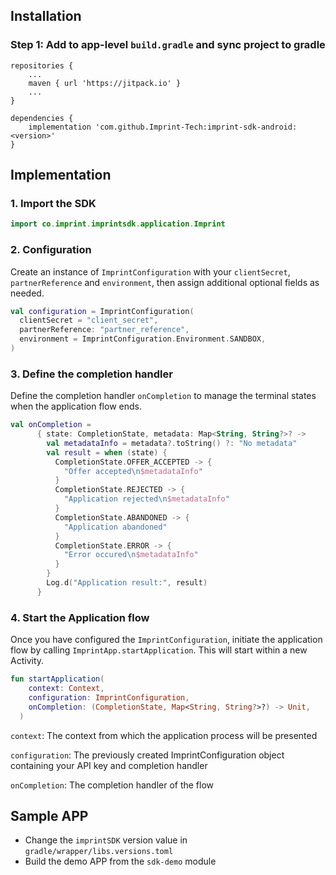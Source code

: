## Installation

### Step 1: Add to app-level `build.gradle` and sync project to gradle
```
repositories {     
    ...     
    maven { url 'https://jitpack.io' }     
    ...
}

dependencies {     
    implementation 'com.github.Imprint-Tech:imprint-sdk-android:<version>'
}
```

## Implementation
### 1. Import the SDK
```Kotlin
import co.imprint.imprintsdk.application.Imprint
```

### 2. Configuration
Create an instance of `ImprintConfiguration` with your `clientSecret`, `partnerReference` and `environment`, then assign additional optional fields as needed.

```Kotlin
val configuration = ImprintConfiguration(
  clientSecret = "client_secret",
  partnerReference: "partner_reference",
  environment = ImprintConfiguration.Environment.SANDBOX,
)
```

### 3. Define the completion handler
Define the completion handler `onCompletion` to manage the terminal states when the application flow ends.

```Kotlin
val onCompletion =
      { state: CompletionState, metadata: Map<String, String?>? ->
        val metadataInfo = metadata?.toString() ?: "No metadata"
        val result = when (state) {
          CompletionState.OFFER_ACCEPTED -> {
            "Offer accepted\n$metadataInfo"
          }
          CompletionState.REJECTED -> {
            "Application rejected\n$metadataInfo"
          }
          CompletionState.ABANDONED -> {
            "Application abandoned"
          }
          CompletionState.ERROR -> {
            "Error occured\n$metadataInfo"
          }
        }
        Log.d("Application result:", result)
      }
```

### 4. Start the Application flow
Once you have configured the `ImprintConfiguration`, initiate the application flow by calling `ImprintApp.startApplication`. This will start within a new Activity.

```Kotlin
fun startApplication(
    context: Context,
    configuration: ImprintConfiguration,
    onCompletion: (CompletionState, Map<String, String?>?) -> Unit,
  )
```


`context`: The context from which the application process will be presented

`configuration`: The previously created ImprintConfiguration object containing your API key and completion handler

`onCompletion`: The completion handler of the flow


## Sample APP

- Change the `imprintSDK` version value in `gradle/wrapper/libs.versions.toml`
- Build the demo APP from the `sdk-demo` module
